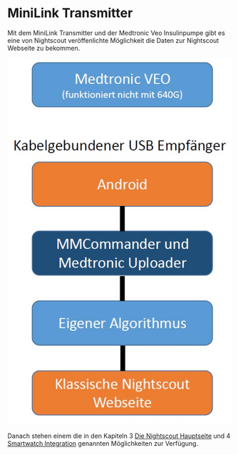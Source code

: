 # MiniLink Transmitter

Mit dem MiniLink Transmitter und der Medtronic Veo Insulinpumpe gibt es eine von Nightscout veröffenlichte Möglichkeit die Daten zur Nightscout Webseite zu bekommen.

![](MedtronicUebersicht.jpg)

Danach stehen einem die in den Kapiteln 3 [Die Nightscout Hauptseite](../nightscout/die_nightscout_website.html) und 4 [Smartwatch Integration](../smartwatch/smartwatch_integration.html) genannten Möglichkeiten zur Verfügung.